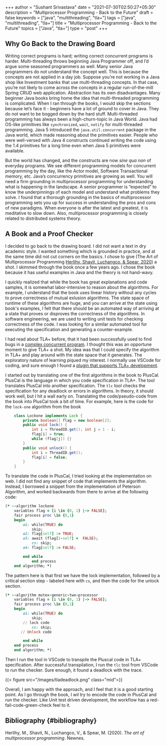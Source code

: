 
+++
author = "Sushant Srivastava"
date = "2021-07-30T02:50:27+05:30"
description = "Multiprocessor Programming - Back to the Future"
draft = false
keywords = ["java", "multithreading", "tla+"]
tags = ["java", "multithreading", "tla+"]
title = "Multiprocessor Programming - Back to the Future"
topics = ["Java", "tla+"]
type = "post"
+++

## Why Go Back to the Drawing Board

Writing correct programs is hard; writing correct concurrent programs is harder. Multi-threading throws beginning Java Programmer off, and I’d argue some seasoned programmers as well. Many senior Java programmers do not understand the concept well. This is because the concepts are not applied in a day job. Suppose you’re not working in a Java shop like Investment banks that use multi-threading concepts. In that case, you’re not likely to come across the concepts in a regular run-of-the-mill Spring CRUD web application. Abstraction has its own disadvantages. Many beginner Java books bring home the idea that multi-threaded programming is complicated. When I ran through the books, I would skip the sections because let’s face it - beginners have a lot of ground to cover in Java. They do not want to be bogged down by the hard stuff. Multi-threaded programming has always been a high-churn-topic in Java World. Java had OS-like primitives like `synchronized`, `wait`, `notify` for multi-threaded programming. Java 5 introduced the `java.util.concurrent` package in the Java world, which made reasoning about the primitives easier. People who were well-versed with Java 4 constructs continued writing the code using the 1.4 primitives for a long time even when Java 5 primitives were available. 

But the world has changed, and the constructs are now _sine qua non_ of everyday programs. We see different programming models for concurrent programming by the day, like the Actor model, Software Transactional memory, etc. Java’s concurrency primitives are growing as well. You will need a firm grounding in multiprocessor programming for understanding what is happening in the landscape. A senior programmer is “expected” to know the underpinnings of each model and understand what problems they solve. I found that a thorough grounding in the basics of multiprocessor programming sets you up for success in understanding the pros and cons of new paradigms. When everyone is after the latest and greatest, it is meditative to slow down. Also, multiprocessor programming is closely related to distributed systems theory. 

## A Book and a Proof Checker 

I decided to go back to the drawing board. I did not want a text in dry academic style. I wanted something which is grounded in practice, and at the same time did not cut corners on the basics. I chose to give (The Art of Multiprocessor Programming [Herlihy, Shavit, Luchangco, & Spear, 2020](#org932fdaa))
 a shot. I skimmed through the book once a few years ago. I chose the book because it has useful examples in Java and the theory is not hand-wavy.

I quickly realized that while the book has great explanations and code samples, it is somewhat labor-intensive to reason about the algorithms. For example, I understand that the book uses linear history without any cycles to prove correctness of mutual exlusion algorithms. The state space of runtime of these algorithms are huge, and you can arrive at the state using book's examples, I felt that there should be an automated way of arriving at a state that proves or disproves the correctness of the algorithms. In software engineering, we are used to writing unit tests for checking correctness of the code. I was looking for a similar automated tool for executing the specification and generating a counter-example.

I had read about TLA+ before, that it had been successfully used to find bugs in a [complex concurrent program](https://awsmaniac.com/how-formal-methods-helped-aws-to-design-amazing-services/). I thought this was an opportune moment to give TLA+ a shot. My idea was that I could specify the algorithm in TLA+ and play around with the state space that it generates. The exploratory nature of learning piqued my interest. I normally use VSCode for coding, and sure enough I found a [plugin that supports TLA+ development](https://marketplace.visualstudio.com/items?itemName=alygin.vscode-tlaplus).

I started out by translating one of the first algorithms in the book to PlusCal. PlusCal is the language in which you code specification in TLA+.
The tool translates  PlusCal into another specification. The `tlc` tool checks the specification for any deadlock or errors in algorithms.
In theory, it should work well, but I hit a wall early on. Translating the code/pseudo-code from the book into PlusCal took a bit of time.
For example, here is the code for the `lock-one` algorithm from the book


```java
    class Lockone implements Lock {
        private boolean[] flag = new boolean[2];
        public void lock() {
            int i = ThreadID.get(); int j = 1 - i;
            flag[i] = true;
            while (flag[j]) {}
        }
        public void unlock() {
            int i = ThreadID.get();
            flag[i] = false;
        }
    }

```

To translate the code in PlusCal, I tried looking at the implementation on web. I did not find any snippet of code that implements the algorithm. Instead, I borrowed a snippet from the implementation of Peterson Algorithm, and worked backwards from there to arrive at the following code:

```ruby
(* --algorithm lockone
    variables flag = [i \in {0, 1} |-> FALSE];
    fair process proc \in {0,1}
    begin
        a1: while(TRUE) do
            skip;
        a2: flag[self] := TRUE;
        a3: await (flag[1-self] =  FALSE);
            cs: skip;
        a4: flag[self] := FALSE;

        end while
            end process
    end algorithm; *)
```

The pattern here is that first we have the lock implementation, followed by a critical section step - labeled here with `cs`, and then the code for the unlock section.

```ruby
(* --algorithm mutex-generic-two-processor
    variables flag = [i \in {0, 1} |-> FALSE];
    fair process proc \in {0,1}
    begin
        a1: while(TRUE) do
            skip;
        // lock code
            cs: skip;
       // Unlock code

        end while
    end process
    end algorithm; *)
```

Then I run the tool in VSCode to transpile the Pluscal code in TLA+ specification. After successful transpilation, I run the `tlc` tool from VSCode to run the checker. Sure enough, it found a deadlock with the trace.

{{< figure src="/images/tladeadlock.png" class="mid">}}

Overall, I am happy with the approach, and I feel that it is a good starting point. As I go through the book, I wil try to encode the code in PlusCal and run the checker. Like Unit test driven development, the workflow has a red-fail-code-green-check feel to it. 


## Bibliography {#bibliography}

<a id="org932fdaa"></a>Herlihy, M., Shavit, N., Luchangco, V., & Spear, M. (2020). _The art of multiprocessor programming_. Newnes.

